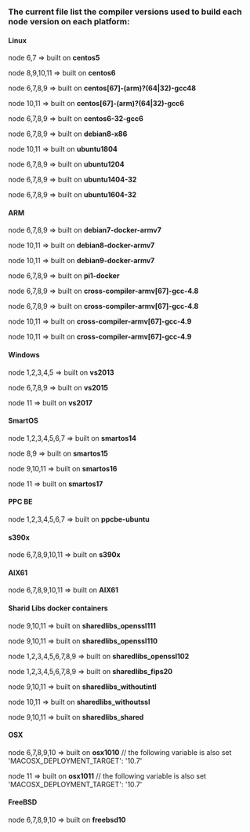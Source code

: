 ### The current file list the compiler versions used to build each node version on each platform:

#### Linux

node 6,7 => built on **centos5**

node 8,9,10,11 => built on **centos6**

node 6,7,8,9 => built on **centos[67]-(arm)?(64|32)-gcc48**

node 10,11 => built on **centos[67]-(arm)?(64|32)-gcc6**

node 6,7,8,9 => built on **centos6-32-gcc6**

node 6,7,8,9 => built on **debian8-x86**

node 10,11 => built on **ubuntu1804**

node 6,7,8,9 => built on **ubuntu1204**

node 6,7,8,9 => built on **ubuntu1404-32**

node 6,7,8,9 => built on **ubuntu1604-32**

#### ARM

node 6,7,8,9 => built on **debian7-docker-armv7**

node 10,11 => built on **debian8-docker-armv7**

node 10,11 => built on **debian9-docker-armv7**

node 6,7,8,9 => built on **pi1-docker**

node 6,7,8,9 => built on **cross-compiler-armv[67]-gcc-4.8**

node 6,7,8,9 => built on **cross-compiler-armv[67]-gcc-4.8**

node 10,11 => built on **cross-compiler-armv[67]-gcc-4.9**

node 10,11 => built on **cross-compiler-armv[67]-gcc-4.9**

#### Windows

node 1,2,3,4,5 => built on **vs2013**

node 6,7,8,9 => built on **vs2015**

node 11 => built on **vs2017**

#### SmartOS

node 1,2,3,4,5,6,7 => built on **smartos14**

node 8,9 => built on **smartos15**

node 9,10,11 => built on **smartos16**

node 11 => built on **smartos17**

#### PPC BE

node 1,2,3,4,5,6,7 => built on **ppcbe-ubuntu**

#### s390x

node 6,7,8,9,10,11 => built on **s390x**

#### AIX61

node 6,7,8,9,10,11 => built on **AIX61**

#### Sharid Libs docker containers

node 9,10,11 => built on **sharedlibs_openssl111**

node 9,10,11 => built on **sharedlibs_openssl110**

node 1,2,3,4,5,6,7,8,9 => built on **sharedlibs_openssl102**

node 1,2,3,4,5,6,7,8,9 => built on **sharedlibs_fips20**

node 9,10,11 => built on **sharedlibs_withoutintl**

node 10,11 => built on **sharedlibs_withoutssl**

node 9,10,11 => built on **sharedlibs_shared**

#### OSX

node 6,7,8,9,10 => built on **osx1010**   // the following variable is also set 'MACOSX_DEPLOYMENT_TARGET': '10.7'

node 11 => built on **osx1011**           // the following variable is also set 'MACOSX_DEPLOYMENT_TARGET': '10.7'

#### FreeBSD

node 6,7,8,9,10 => built on **freebsd10**
